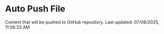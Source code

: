 # Auto Push File

Content that will be pushed to GitHub repository.
Last updated: 07/08/2025, 11:56:33 AM